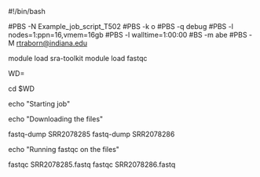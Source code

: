 #!/bin/bash

#PBS -N Example_job_script_T502
#PBS -k o
#PBS -q debug
#PBS -l nodes=1:ppn=16,vmem=16gb
#PBS -l walltime=1:00:00
#BS -m abe
#PBS -M rtraborn@indiana.edu

module load sra-toolkit
module load fastqc

WD=<path to desired working directory>

cd $WD

echo "Starting job"

echo "Downloading the files"

fastq-dump SRR2078285
fastq-dump SRR2078286

echo "Running fastqc on the files"

fastqc SRR2078285.fastq
fastqc SRR2078286.fastq
